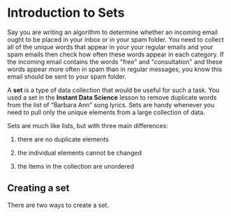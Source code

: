 # Introduction to Sets

Say you are writing an algorithm to determine whether an incoming email ought to be placed in your inbox or in your spam folder. You need to collect all of the unique words that appear in your your regular emails and your spam emails then check how often these words appear in each category. If the incoming email contains the words "free" and "consultation" and these words appear more often in spam than in regular messages, you know this email should be sent to your spam folder.

A **set** is a type of data collection that would be useful for such a task. You used a set in the **Instant Data Science** lesson to remove duplicate words from the list of “Barbara Ann” song lyrics. Sets are handy whenever you need to pull only the unique elements from a large collection of data.

Sets are much like lists, but with three main differences:

1) there are no duplicate elements

2) the individual elements cannot be changed

3) the items in the collection are unordered


## Creating a set

There are two ways to create a set.
